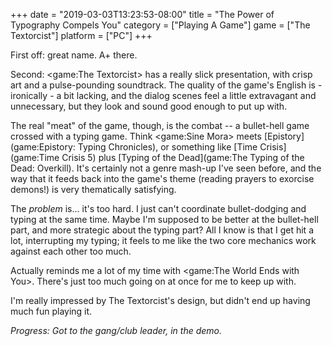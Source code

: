 +++
date = "2019-03-03T13:23:53-08:00"
title = "The Power of Typography Compels You"
category = ["Playing A Game"]
game = ["The Textorcist"]
platform = ["PC"]
+++

First off: great name.  A+ there.

Second: <game:The Textorcist> has a really slick presentation, with crisp art and a pulse-pounding soundtrack.  The quality of the game's English is - ironically - a bit lacking, and the dialog scenes feel a little extravagant and unnecessary, but they look and sound good enough to put up with.

The real "meat" of the game, though, is the combat -- a bullet-hell game crossed with a typing game.  Think <game:Sine Mora> meets [Epistory](game:Epistory: Typing Chronicles), or something like [Time Crisis](game:Time Crisis 5) plus [Typing of the Dead](game:The Typing of the Dead: Overkill).  It's certainly not a genre mash-up I've seen before, and the way that it feeds back into the game's theme (reading prayers to exorcise demons!) is very thematically satisfying.

The <i>problem</i> is... it's too hard.  I just can't coordinate bullet-dodging and typing at the same time.  Maybe I'm supposed to be better at the bullet-hell part, and more strategic about the typing part?  All I know is that I get hit a lot, interrupting my typing; it feels to me like the two core mechanics work against each other too much.

Actually reminds me a lot of my time with <game:The World Ends with You>.  There's just too much going on at once for me to keep up with.

I'm really impressed by The Textorcist's design, but didn't end up having much fun playing it.

<i>Progress: Got to the gang/club leader, in the demo.</i>
